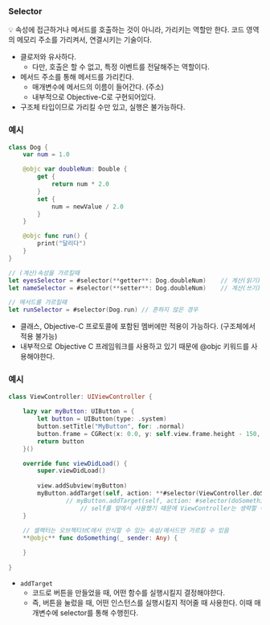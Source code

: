 ### Selector

<aside>
💡 속성에 접근하거나 메서드를 호출하는 것이 아니라, 가리키는 역할만 한다.
코드 영역의 메모리 주소를 가리켜서, 연결시키는 기술이다.

</aside>

- 클로저와 유사하다.
    - 다만, 호출은 할 수 없고, 특정 이벤트를 전달해주는 역할이다.
- 메서드 주소를 통해 메서드를 가리킨다.
    - 매개변수에 메서드의 이름이 들어간다. (주소)
    - 내부적으로 Objective-C로 구현되어있다.
- 구조체 타입이므로 가리킬 수만 있고, 실행은 불가능하다.

### 예시

```swift
class Dog {
    var num = 1.0

    @objc var doubleNum: Double {
        get {
            return num * 2.0
        }
        set {
            num = newValue / 2.0
        }
    }

    @objc func run() {
        print("달리다")
    }
}

// (계산)속성을 가르킬때
let eyesSelector = #selector(**getter**: Dog.doubleNum)    // 계산(읽기) 속성
let nameSelector = #selector(**setter**: Dog.doubleNum)    // 계산(쓰기) 속성

// 메서드를 가르킬때
let runSelector = #selector(Dog.run) // 흔하지 않은 경우
```

- 클래스, Objective-C 프로토콜에 포함된 멤버에만 적용이 가능하다. (구조체에서 적용 불가능)
- 내부적으로 Objective C 프레임워크를 사용하고 있기 때문에 @objc 키워드를 사용해야한다.

### 예시

```swift
class ViewController: UIViewController {
    
    lazy var myButton: UIButton = {
        let button = UIButton(type: .system)
        button.setTitle("MyButton", for: .normal)
        button.frame = CGRect(x: 0.0, y: self.view.frame.height - 150, width: view.frame.width, height: 50.0)
        return button
    }()

    override func viewDidLoad() {
        super.viewDidLoad()
        
        view.addSubview(myButton)
        myButton.addTarget(self, action: **#selector(ViewController.doSomething(_:))**, for: .touchUpInside)
                // myButton.addTarget(self, action: #selector(doSomething), for: .touchUpInside)
                    // self를 앞에서 사용했기 때문에 ViewController는 생략할 수 있다.
    }
    
    // 셀렉터는 오브젝티브C에서 인식할 수 있는 속성/메서드만 가르킬 수 있음
    **@objc** func doSomething(_ sender: Any) {

    }
    
}
```

- `addTarget`
    - 코드로 버튼을 만들었을 때, 어떤 함수를 실행시킬지 결정해야햔다.
    - 즉, 버튼을 눌렀을 때, 어떤 인스턴스를 실행시킬지 적어줄 때 사용한다. 이때 매개변수에 selector를 통해 수행힌다.
